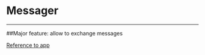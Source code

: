# Messager
----------
##Major feature: allow to exchange messages

[Reference to app](https://messager1.herokuapp.com)


